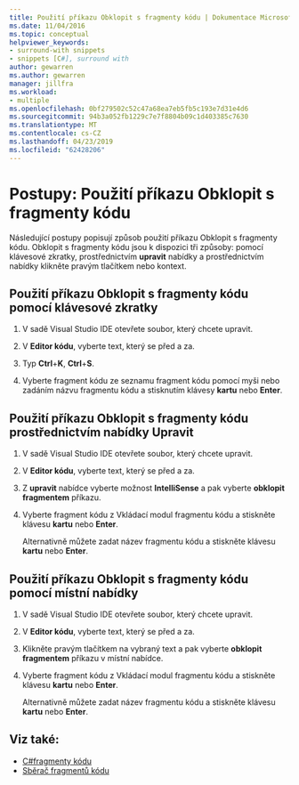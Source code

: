 ```yaml
---
title: Použití příkazu Obklopit s fragmenty kódu | Dokumentace Microsoftu
ms.date: 11/04/2016
ms.topic: conceptual
helpviewer_keywords:
- surround-with snippets
- snippets [C#], surround with
author: gewarren
ms.author: gewarren
manager: jillfra
ms.workload:
- multiple
ms.openlocfilehash: 0bf279502c52c47a68ea7eb5fb5c193e7d31e4d6
ms.sourcegitcommit: 94b3a052fb1229c7e7f8804b09c1d403385c7630
ms.translationtype: MT
ms.contentlocale: cs-CZ
ms.lasthandoff: 04/23/2019
ms.locfileid: "62428206"
---
```

# <a name="how-to-use-surround-with-code-snippets"></a>Postupy: Použití příkazu Obklopit s fragmenty kódu

Následující postupy popisují způsob použití příkazu Obklopit s fragmenty kódu. Obklopit s fragmenty kódu jsou k dispozici tři způsoby: pomocí klávesové zkratky, prostřednictvím **upravit** nabídky a prostřednictvím nabídky klikněte pravým tlačítkem nebo kontext.

## <a name="to-use-surround-with-code-snippets-through-keyboard-shortcut"></a>Použití příkazu Obklopit s fragmenty kódu pomocí klávesové zkratky

1. V sadě Visual Studio IDE otevřete soubor, který chcete upravit.

1. V **Editor kódu**, vyberte text, který se před a za.

1. Typ **Ctrl**+**K**, **Ctrl**+**S**.

1. Vyberte fragment kódu ze seznamu fragment kódu pomocí myši nebo zadáním názvu fragmentu kódu a stisknutím klávesy **kartu** nebo **Enter**.

## <a name="to-use-surround-with-code-snippets-through-the-edit-menu"></a>Použití příkazu Obklopit s fragmenty kódu prostřednictvím nabídky Upravit

1. V sadě Visual Studio IDE otevřete soubor, který chcete upravit.

1. V **Editor kódu**, vyberte text, který se před a za.

1. Z **upravit** nabídce vyberte možnost **IntelliSense** a pak vyberte **obklopit fragmentem** příkazu.

1. Vyberte fragment kódu z Vkládací modul fragmentu kódu a stiskněte klávesu **kartu** nebo **Enter**.

     Alternativně můžete zadat název fragmentu kódu a stiskněte klávesu **kartu** nebo **Enter**.

## <a name="to-use-surround-with-code-snippets-through-the-context-menu"></a>Použití příkazu Obklopit s fragmenty kódu pomocí místní nabídky

1. V sadě Visual Studio IDE otevřete soubor, který chcete upravit.

1. V **Editor kódu**, vyberte text, který se před a za.

1. Klikněte pravým tlačítkem na vybraný text a pak vyberte **obklopit fragmentem** příkazu v místní nabídce.

1. Vyberte fragment kódu z Vkládací modul fragmentu kódu a stiskněte klávesu **kartu** nebo **Enter**.

     Alternativně můžete zadat název fragmentu kódu a stiskněte klávesu **kartu** nebo **Enter**.

## <a name="see-also"></a>Viz také:

- [C#fragmenty kódu](../ide/visual-csharp-code-snippets.md)
- [Sběrač fragmentů kódu](../ide/reference/code-snippet-picker.md)